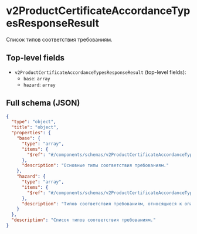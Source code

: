 # v2ProductCertificateAccordanceTypesResponseResult

Список типов соответствия требованиям.

## Top-level fields
- `v2ProductCertificateAccordanceTypesResponseResult` (top-level fields):
  - `base`: `array`
  - `hazard`: `array`

## Full schema (JSON)
```json
{
  "type": "object",
  "title": "object",
  "properties": {
    "base": {
      "type": "array",
      "items": {
        "$ref": "#/components/schemas/v2ProductCertificateAccordanceTypesResponseType"
      },
      "description": "Основные типы соответствия требованиям."
    },
    "hazard": {
      "type": "array",
      "items": {
        "$ref": "#/components/schemas/v2ProductCertificateAccordanceTypesResponseType"
      },
      "description": "Типов соответствия требованиям, относящиеся к опасным товарам."
    }
  },
  "description": "Список типов соответствия требованиям."
}
```
